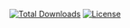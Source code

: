 [![Total Downloads](https://poser.pugx.org/hooina/http/downloads)](https://packagist.org/packages/hooina/http)
[![License](https://poser.pugx.org/hooina/http/license)](https://packagist.org/packages/hooina/http)